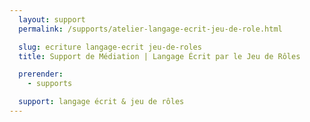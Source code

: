 ```yaml
---
  layout: support
  permalink: /supports/atelier-langage-ecrit-jeu-de-role.html

  slug: ecriture langage-ecrit jeu-de-roles
  title: Support de Médiation | Langage Écrit par le Jeu de Rôles

  prerender:
    - supports

  support: langage écrit & jeu de rôles
---
```

